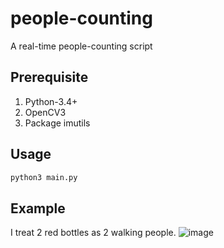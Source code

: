 # people-counting
A real-time people-counting script

## Prerequisite ##

1. Python-3.4+
2. OpenCV3
3. Package imutils

## Usage ##

``` sh
python3 main.py
```

## Example ##

I treat 2 red bottles as 2 walking people.
![image](https://github.com/cookedsteak/people-counting/blob/master/example.gif)